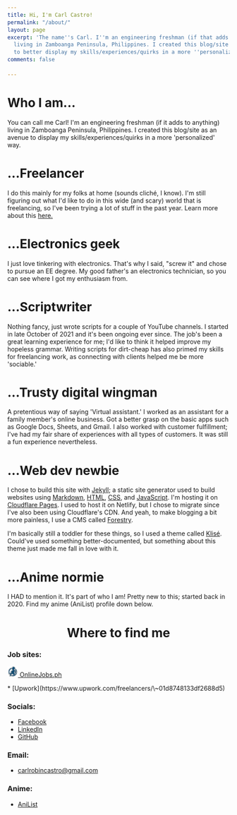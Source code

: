 ```yaml
---
title: Hi, I'm Carl Castro!
permalink: "/about/"
layout: page
excerpt: 'The name''s Carl. I''m an engineering freshman (if that adds to anything)
  living in Zamboanga Peninsula, Philippines. I created this blog/site as an avenue
  to better display my skills/experiences/quirks in a more ''personalized'' way. '
comments: false

---
```

# Who I am...

You can call me Carl! I'm an engineering freshman (if it adds to anything) living in Zamboanga Peninsula, Philippines. I created this blog/site as an avenue to display my skills/experiences/quirks in a more 'personalized' way.

# ...Freelancer

I do this mainly for my folks at home (sounds cliché, I know). I'm still figuring out what I'd like to do in this wide (and scary) world that is freelancing, so I've been trying a lot of stuff in the past year. Learn more about this [here.]()

# ...Electronics geek

I just love tinkering with electronics. That's why I said, "screw it" and chose to pursue an EE degree. My good father's an electronics technician, so you can see where I got my enthusiasm from.

# ...Scriptwriter

Nothing fancy, just wrote scripts for a couple of YouTube channels. I started in late October of 2021 and it's been ongoing ever since. The job's been a great learning experience for me; I'd like to think it helped improve my hopeless grammar. Writing scripts for dirt-cheap has also primed my skills for freelancing work, as connecting with clients helped me be more 'sociable.'

# ...Trusty digital wingman

A pretentious way of saying 'Virtual assistant.' I worked as an assistant for a family member's online business. Got a better grasp on the basic apps such as Google Docs, Sheets, and Gmail. I also worked with customer fulfillment; I've had my fair share of experiences with all types of customers. It was still a fun experience nevertheless.

# ...Web dev newbie

I chose to build this site with [Jekyll](https://jekyllrb.com/); a static site generator used to build websites using [Markdown](https://en.wikipedia.org/wiki/Markdown), [HTML](https://developer.mozilla.org/en-US/docs/Web/HTML), [CSS](https://developer.mozilla.org/en-US/docs/Web/css), and [JavaScript](https://developer.mozilla.org/en-US/docs/Web/javascript). I'm hosting it on [Cloudflare Pages](https://pages.cloudflare.com/). I used to host it on Netlify, but I chose to migrate since I've also been using Cloudflare's CDN. And yeah, to make blogging a bit more painless, I use a CMS called [Forestry](https://forestry.io/).

I'm basically still a toddler for these things, so I used a theme called [Klisé](https://github.com/piharpi/jekyll-klise). Could've used something better-documented, but something about this theme just made me fall in love with it.

# ...Anime normie

I HAD to mention it. It's part of who I am! Pretty new to this; started back in 2020. Find my anime (AniList) profile down below.

<h1 style="text-align: center;"> Where to find me </h1>

### Job sites:
<p><img src="/assets/img/about-images/onlinejobs.ico" alt="OnlineJobs.ph" style="width:24px;"/><a href="https://www.onlinejobs.ph/jobseekers/info/1800089"> OnlineJobs.ph</a></p>
* [Upwork](https://www.upwork.com/freelancers/\~01d8748133df2688d5)

### Socials:

* [Facebook](https://www.facebook.com/castro.carl1998/)
* [LinkedIn](https://www.linkedin.com/in/castrocarl1999/)
* [GitHub](https://github.com/philippines69)

### Email:

* [carlrobincastro@gmail.com](mailto:carlrobincastro@gmail.com)

### Anime:

* [AniList](https://anilist.co/user/Rumpelforeskin/)